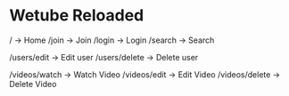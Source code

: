 # Wetube Reloaded

/ -> Home
/join -> Join
/login -> Login
/search -> Search


/users/edit -> Edit user
/users/delete -> Delete user


/videos/watch -> Watch Video
/videos/edit -> Edit Video
/videos/delete -> Delete Video